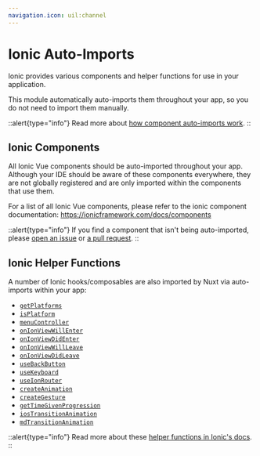 ```yaml
---
navigation.icon: uil:channel
---
```


# Ionic Auto-Imports

Ionic provides various components and helper functions for use in your application.

This module automatically auto-imports them throughout your app, so you do not need to import them manually.

::alert{type="info"}
Read more about [how component auto-imports work](https://v3.nuxtjs.org/guide/directory-structure/components#components-directory).
::

## Ionic Components

All Ionic Vue components should be auto-imported throughout your app. Although your IDE should be aware of these components everywhere, they are not globally registered and are only imported within the components that use them.

For a list of all Ionic Vue components, please refer to the ionic component documentation: https://ionicframework.com/docs/components

::alert{type="info"}
If you find a component that isn't being auto-imported, please [open an issue](https://github.com/nuxt-modules/ionic/issues/new/choose) or [a pull request](https://github.com/nuxt-modules/ionic/compare).
::

## Ionic Helper Functions

A number of Ionic hooks/composables are also imported by Nuxt via auto-imports within your app:

- [`getPlatforms`](https://ionicframework.com/docs/vue/platform#getplatforms)
- [`isPlatform`](https://ionicframework.com/docs/vue/platform#isplatform)
- [`menuController`](https://ionicframework.com/docs/api/menu)
- [`onIonViewWillEnter`](https://ionicframework.com/docs/vue/lifecycle#ionic-framework-lifecycle-methods)
- [`onIonViewDidEnter`](https://ionicframework.com/docs/vue/lifecycle#ionic-framework-lifecycle-methods)
- [`onIonViewWillLeave`](https://ionicframework.com/docs/vue/lifecycle#ionic-framework-lifecycle-methods)
- [`onIonViewDidLeave`](https://ionicframework.com/docs/vue/lifecycle#ionic-framework-lifecycle-methods)
- [`useBackButton`](https://ionicframework.com/docs/vue/utility-functions#hardware-back-button)
- [`useKeyboard`](https://ionicframework.com/docs/vue/utility-functions#keyboard)
- [`useIonRouter`](https://ionicframework.com/docs/vue/utility-functions#router)
- [`createAnimation`](https://ionicframework.com/docs/utilities/animations)
- [`createGesture`](https://ionicframework.com/docs/utilities/gestures)
- [`getTimeGivenProgression`](https://github.com/ionic-team/ionic-framework/blob/main/core/src/utils/animation/cubic-bezier.ts#L20)
- [`iosTransitionAnimation`](https://github.com/ionic-team/ionic-framework/blob/main/core/src/utils/transition/ios.transition.ts#L267)
- [`mdTransitionAnimation`](https://github.com/ionic-team/ionic-framework/blob/main/core/src/utils/transition/md.transition.ts#L6)

::alert{type="info"}
Read more about these [helper functions in Ionic's docs](https://ionicframework.com/docs/).
::


